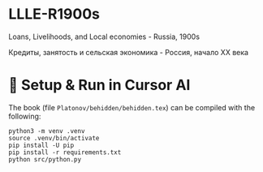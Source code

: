 # LLLE-R1900s
Loans, Livelihoods, and Local economies - Russia, 1900s

Кредиты, занятость и сельская экономика - Россия, начало XX века

# 🚀 Setup & Run in Cursor AI 
The book (file `Platonov/behidden/behidden.tex`) can be compiled with the following:
    
    python3 -m venv .venv
    source .venv/bin/activate
    pip install -U pip
    pip install -r requirements.txt
    python src/python.py
